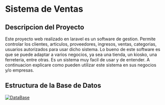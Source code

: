 # Sistema de Ventas
 
## Descripcion del Proyecto

Este proyecto web realizado en laravel es un software de gestion. Permite controlar los clientes, articulos, proveedores, ingresos, ventas, categorias, usuarios autorizados para usar dicho sistema. Lo bueno de este software es que se puede adaptar a varios negocios, ya sea una tienda, un kiosko, una ferreteria, entre otras. Es un sistema muy facil de usar y de entender. A continuacion explicare como pueden utilizar este sistema en sus negocios y/o empresas.


## Estructura de la Base de Datos

<a href="#"><img src="https://ibb.co/6WVDrrd" alt="DataBase"></a>

